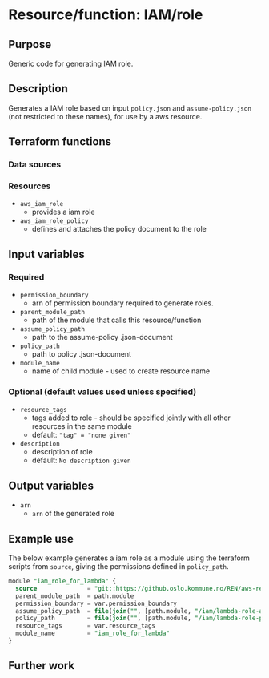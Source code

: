 # Resource/function: IAM/role

## Purpose
Generic code for generating IAM role.

## Description
Generates a IAM role based on input `policy.json` and `assume-policy.json` (not restricted to these names), for use by a aws resource. 

## Terraform functions

### Data sources

### Resources
- `aws_iam_role`
    - provides a iam role
- `aws_iam_role_policy` 
    - defines and attaches the policy document to the role

## Input variables
### Required
- `permission_boundary`
    - arn of permission boundary required to generate roles. 
- `parent_module_path`
    - path of the module that calls this resource/function
- `assume_policy_path`
    - path to the assume-policy .json-document
- `policy_path`
    - path to policy .json-document
- `module_name`
    - name of child module - used to create resource name

### Optional (default values used unless specified)
- `resource_tags`
    - tags added to role - should be specified jointly with all other resources in the same module
    - default: `"tag" = "none given"`
- `description`
    - description of role
    - default: `No description given`

## Output variables
- `arn`
    - `arn` of the generated role

## Example use
The below example generates a iam role as a module using the terraform scripts from `source`, giving the permissions defined in `policy_path`.
```sql
module "iam_role_for_lambda" {
  source              = "git::https://github.oslo.kommune.no/REN/aws-reg-terraform-library//iam/role?ref=0.17.dev"
  parent_module_path  = path.module
  permission_boundary = var.permission_boundary
  assume_policy_path  = file(join("", [path.module, "/iam/lambda-role-assume-policy.json"]))
  policy_path         = file(join("", [path.module, "/iam/lambda-role-policy.json"]))
  resource_tags       = var.resource_tags
  module_name         = "iam_role_for_lambda"
}
```

## Further work
